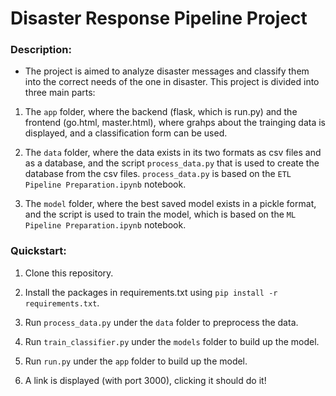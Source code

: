 # Disaster Response Pipeline Project

### Description:
- The project is aimed to analyze disaster messages and classify them into the correct needs of the one in disaster. This project is divided into three main parts:
1. The `app` folder, where the backend (flask, which is run.py) and the frontend (go.html, master.html), where grahps about the trainging data is displayed, and a classification form can be used.

2. The `data` folder, where the data exists in its two formats as csv files and as a database, and the script `process_data.py` that is used to create the database from the csv files. `process_data.py` is based on the `ETL Pipeline Preparation.ipynb` notebook.

3. The `model` folder, where the best saved model exists in a pickle format, and the script is used to train the model, which is based on the `ML Pipeline Preparation.ipynb` notebook.

### Quickstart:

1. Clone this repository.

2. Install the packages in requirements.txt using `pip install -r requirements.txt`.

3. Run `process_data.py` under the `data` folder to preprocess the data.

4. Run `train_classifier.py` under the `models` folder to build up the model.

5. Run `run.py` under the `app` folder to build up the model.

5. A link is displayed (with port 3000), clicking it should do it!

